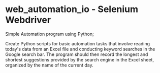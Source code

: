 # web_automation_io - Selenium Webdriver
Simple Automation program using Python;

Create Python scripts for basic automation tasks that involve reading today's data from an Excel file and conducting keyword searches in the Google search bar. 
The program should then record the longest and shortest suggestions provided by the search engine in the Excel sheet, organized by the name of the current day.
